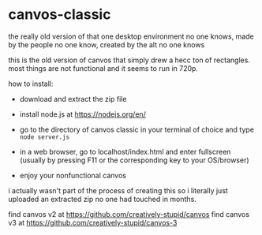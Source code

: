 # canvos-classic
the really old version of that one desktop environment no one knows, made by the people no one know, created by the alt no one knows

this is the old version of canvos that simply drew a hecc ton of rectangles. most things are not functional and it seems to run in 720p.

how to install:

 * download and extract the zip file
 
 * install node.js at https://nodejs.org/en/
 
 * go to the directory of canvos classic in your terminal of choice and type `node server.js`
 
 * in a web browser, go to localhost/index.html and enter fullscreen (usually by pressing F11 or the corresponding key to your OS/browser)
 
 * enjoy your nonfunctional canvos

i actually wasn't part of the process of creating this so i literally just uploaded an extracted zip no one had touched in months.

find canvos v2 at https://github.com/creatively-stupid/canvos
find canvos v3 at https://github.com/creatively-stupid/canvos-3
